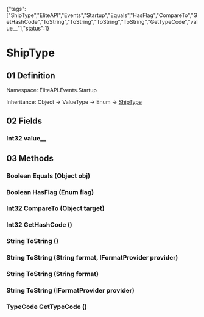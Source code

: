 {"tags":["ShipType","EliteAPI","Events","Startup","Equals","HasFlag","CompareTo","GetHashCode","ToString","ToString","ToString","ToString","GetTypeCode","value__"],"status":1}

# ShipType

## 01 Definition

Namespace: <span class='code'>EliteAPI.Events.Startup</span>

Inheritance: <span class='code'>Object</span> → <span class='code'>ValueType</span> → <span class='code'>Enum</span> → <span class='code'>[ShipType](../../../EliteAPI/Events/Startup/ShipType.html)</span>

## 02 Fields

### <span class='code'>Int32</span> value__

## 03 Methods

### <span class='code'>Boolean</span> Equals (<span class='code'>Object</span> obj)

### <span class='code'>Boolean</span> HasFlag (<span class='code'>Enum</span> flag)

### <span class='code'>Int32</span> CompareTo (<span class='code'>Object</span> target)

### <span class='code'>Int32</span> GetHashCode ()

### <span class='code'>String</span> ToString ()

### <span class='code'>String</span> ToString (<span class='code'>String</span> format, <span class='code'>IFormatProvider</span> provider)

### <span class='code'>String</span> ToString (<span class='code'>String</span> format)

### <span class='code'>String</span> ToString (<span class='code'>IFormatProvider</span> provider)

### <span class='code'>TypeCode</span> GetTypeCode ()

